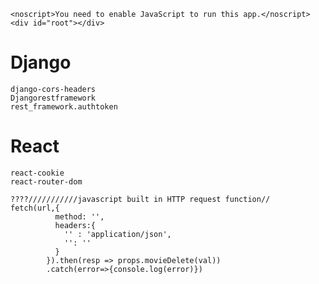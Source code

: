 ﻿```
<noscript>You need to enable JavaScript to run this app.</noscript>
<div id="root"></div>

```


# Django

```
django-cors-headers
Djangorestframework
rest_framework.authtoken
```



# React 

```
react-cookie
react-router-dom
```


```
????///////////javascript built in HTTP request function//
fetch(url,{
          method: '',
          headers:{
            '' : 'application/json',
            '': ''
          }
        }).then(resp => props.movieDelete(val))
        .catch(error=>{console.log(error)})
```